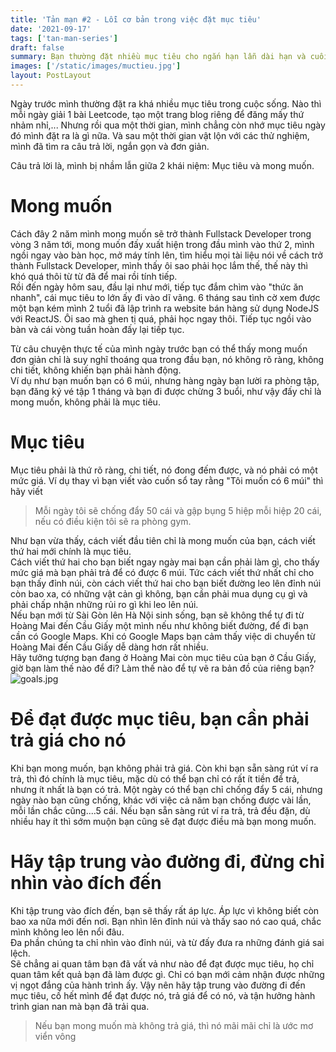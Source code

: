 ```yaml
---
title: 'Tản mạn #2 - Lỗi cơ bản trong việc đặt mục tiêu'
date: '2021-09-17'
tags: ['tan-man-series']
draft: false
summary: Bạn thường đặt nhiều mục tiêu cho ngắn hạn lẫn dài hạn và cuối cùng chẳng đạt được điều gì thì đây là lý do
images: ['/static/images/muctieu.jpg']
layout: PostLayout
---
```


Ngày trước mình thường đặt ra khá nhiều mục tiêu trong cuộc sống. Nào thì mỗi ngày giải 1 bài Leetcode, tạo một trang blog riêng để đăng mấy thứ nhảm nhỉ,... Nhưng rồi qua một thời gian, mình chẳng còn nhớ mục tiêu ngày đó mình đặt ra là gì nữa. Và sau một thời gian vật lộn với các thử nghiệm, mình đã tìm ra câu trả lời, ngắn gọn và đơn giản.

Câu trả lời là, mình bị nhầm lẫn giữa 2 khái niệm: Mục tiêu và mong muốn.

# Mong muốn

Cách đây 2 năm mình mong muốn sẽ trở thành Fullstack Developer trong vòng 3 năm tới, mong muốn đấy xuất hiện trong đầu mình vào thứ 2, mình ngồi ngay vào bàn học, mở máy tính lên, tìm hiểu mọi tài liệu nói về cách trở thành Fullstack Developer, mình thấy ôi sao phải học lắm thế, thế này thì khó quá thôi từ từ đã để mai rồi tính tiếp. \
Rồi đến ngày hôm sau, đầu lại như mới, tiếp tục đắm chìm vào "thức ăn nhanh", cái mục tiêu to lớn ấy đi vào dĩ vãng. 6 tháng sau tình cờ xem được một bạn kém mình 2 tuổi đã lập trình ra website bán hàng sử dụng NodeJS với ReactJS. Ôi sao mà ghen tị quá, phải học ngay thôi. Tiếp tục ngồi vào bàn và cái vòng tuần hoàn đấy lại tiếp tục.

Từ câu chuyện thực tế của mình ngày trước bạn có thể thấy mong muốn đơn giản chỉ là suy nghĩ thoáng qua trong đầu bạn, nó không rõ ràng, không chi tiết, không khiến bạn phải hành động. \
Ví dụ như bạn muốn bạn có 6 múi, nhưng hàng ngày bạn lười ra phòng tập, bạn đăng ký vé tập 1 tháng và bạn đi được chừng 3 buổi, như vậy đấy chỉ là mong muốn, không phải là mục tiêu.

# Mục tiêu

Mục tiêu phải là thứ rõ ràng, chi tiết, nó đong đếm được, và nó phải có một mức giá. Ví dụ thay vì bạn viết vào cuốn sổ tay rằng "Tôi muốn có 6 múi" thì hãy viết

> Mỗi ngày tôi sẽ chống đẩy 50 cái và gập bụng 5 hiệp mỗi hiệp 20 cái, nếu có điều kiện tôi sẽ ra phòng gym.

Như bạn vừa thấy, cách viết đầu tiên chỉ là mong muốn của bạn, cách viết thứ hai mới chính là mục tiêu. \
Cách viết thứ hai cho bạn biết ngay ngày mai bạn cần phải làm gì, cho thấy mức giá mà bạn phải trả để có được 6 múi. Tức cách viết thứ nhất chỉ cho bạn thấy đỉnh núi, còn cách viết thứ hai cho bạn biết đường leo lên đỉnh núi còn bao xa, có những vật cản gì không, bạn cần phải mua dụng cụ gì và phải chấp nhận những rủi ro gì khi leo lên núi. \
Nếu bạn mới từ Sài Gòn lên Hà Nội sinh sống, bạn sẽ không thể tự đi từ Hoàng Mai đến Cầu Giấy một mình nếu như không biết đường, để đi bạn cần có Google Maps. Khi có Google Maps bạn cảm thấy việc di chuyển từ Hoàng Mai đến Cầu Giấy dễ dàng hơn rất nhiều. \
Hãy tưởng tượng bạn đang ở Hoàng Mai còn mục tiêu của bạn ở Cầu Giấy, giờ bạn làm thế nào để đi? Làm thế nào để tự vẽ ra bản đồ của riêng bạn?
![goals.jpg](https://i.postimg.cc/gJndRrLh/goals.jpg)

# Để đạt được mục tiêu, bạn cần phải trả giá cho nó

Khi bạn mong muốn, bạn không phải trả giá. Còn khi bạn sẵn sàng rút ví ra trả, thì đó chính là mục tiêu, mặc dù có thể bạn chỉ có rất ít tiền để trả, nhưng ít nhất là bạn có trả. Một ngày có thể bạn chỉ chống đẩy 5 cái, nhưng ngày nào bạn cũng chống, khác với việc cả năm bạn chống được vài lần, mỗi lần chắc cũng....5 cái.
Nếu bạn sẵn sàng rút ví ra trả, trả đều đặn, dù nhiều hay ít thì sớm muộn bạn cũng sẽ đạt được điều mà bạn mong muốn.

# Hãy tập trung vào đường đi, đừng chỉ nhìn vào đích đến

Khi tập trung vào đích đến, bạn sẽ thấy rất áp lực. Áp lực vì không biết còn bao xa nữa mới đến nơi. Bạn nhìn lên đỉnh núi và thấy sao nó cao quá, chắc mình không leo lên nổi đâu. \
Đa phần chúng ta chỉ nhìn vào đỉnh núi, và từ đấy đưa ra những đánh giá sai lệch. \
Sẽ chẳng ai quan tâm bạn đã vất vả như nào để đạt được mục tiêu, họ chỉ quan tâm kết quả bạn đã làm được gì. Chỉ có bạn mới cảm nhận được những vị ngọt đắng của hành trình ấy. Vậy nên hãy tập trung vào đường đi đến mục tiêu, cố hết mình để đạt được nó, trả giá để có nó, và tận hưởng hành trình gian nan mà bạn đã trải qua.

> Nếu bạn mong muốn mà không trả giá, thì nó mãi mãi chỉ là ước mơ viển vông
